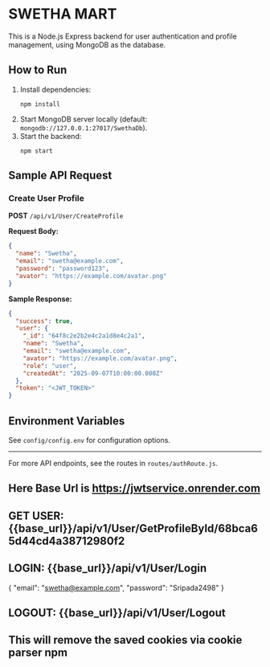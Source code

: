 # SWETHA MART

This is a Node.js Express backend for user authentication and profile management, using MongoDB as the database.

## How to Run
1. Install dependencies:
   ```
   npm install
   ```
2. Start MongoDB server locally (default: `mongodb://127.0.0.1:27017/SwethaDb`).
3. Start the backend:
   ```
   npm start
   ```

## Sample API Request
### Create User Profile
**POST** `/api/v1/User/CreateProfile`

**Request Body:**
```json
{
  "name": "Swetha",
  "email": "swetha@example.com",
  "password": "password123",
  "avator": "https://example.com/avatar.png"
}
```

**Sample Response:**
```json
{
  "success": true,
  "user": {
    "_id": "64f8c2e2b2e4c2a1d8e4c2a1",
    "name": "Swetha",
    "email": "swetha@example.com",
    "avator": "https://example.com/avatar.png",
    "role": "user",
    "createdAt": "2025-09-07T10:00:00.000Z"
  },
  "token": "<JWT_TOKEN>"
}
```

## Environment Variables
See `config/config.env` for configuration options.

---
For more API endpoints, see the routes in `routes/authRoute.js`.

## Here Base Url is https://jwtservice.onrender.com
## GET USER: {{base_url}}/api/v1/User/GetProfileById/68bca65d44cd4a38712980f2

## LOGIN: {{base_url}}/api/v1/User/Login
{
    "email": "swetha@example.com",
    "password": "Sripada2498"
}

## LOGOUT: {{base_url}}/api/v1/User/Logout
## This will remove the saved cookies via cookie parser npm